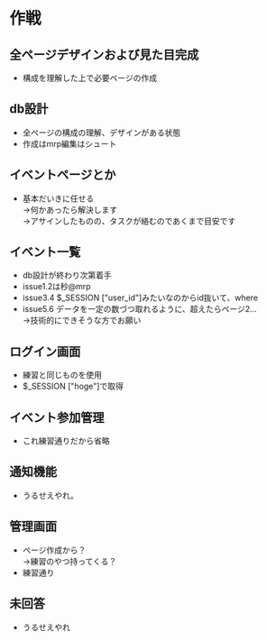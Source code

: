 # 作戦
## 全ページデザインおよび見た目完成
* 構成を理解した上で必要ページの作成
## db設計
* 全ページの構成の理解、デザインがある状態
* 作成はmrp編集はシュート
## イベントページとか
* 基本だいきに任せる  
→何かあったら解決します  
→アサインしたものの、タスクが絡むのであくまで目安です
## イベント一覧
* db設計が終わり次第着手
* issue1.2は秒@mrp
* issue3.4 $_SESSION ["user_id"]みたいなのからid抜いて、where
* issue5.6 データを一定の数づつ取れるように、超えたらページ2...  
→技術的にできそうな方でお願い
## ログイン画面
* 練習と同じものを使用
* $_SESSION ["hoge"]で取得
## イベント参加管理
* これ練習通りだから省略
## 通知機能
* うるせえやれ。
## 管理画面
* ページ作成から？  
→練習のやつ持ってくる？
* 練習通り
## 未回答
* うるせえやれ